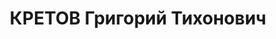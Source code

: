 ---
title: КРЕТОВ Григорий Тихонович
description: "капитан, нач. части мех. обеспечения 6 полка связи КВО. \n  ВКВС - 25.12.1937,\
  \ ВМН. Расстрелян 26.12.1937, Киев"
---